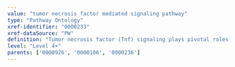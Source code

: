 ```yaml
---
value: "tumor necrosis factor mediated signaling pathway"
type: "Pathway Ontology"
xref-identifier: "0000233"
xref-dataSource: "PW"
definition: "Tumor necrosis factor (Tnf) signaling plays pivotal roles in immunity, cell proliferation, differentiation and apoptosis by activating several pathways. NF-kB is a major pathway activated by Tnf; others include JNK and P38 MAPK. Through receptor associated adapters Tnf elicits apoptosis via the extrinsic pathway. Deregulation of Tnf signaling has been implicated in a great number of human diseases - cerebral malaria, cancer, multiple sclerosis, are a few examples."
level: "Level 4+"
parents: ['0000926', '0000106', '0000236']
---
```

